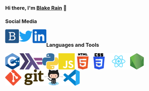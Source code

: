 ### Hi there, I'm [Blake Rain][website] 👋

### Social Media

[<img align="left" alt="blakerain.com" height="44px" src="media/blakerain.png" />][website]
[<img align="left" alt="@HalfWayMan" height="44px" src="media/twitter.svg" />][twitter]
[<img align="left" alt="@HalfWayMan" height="44px" src="media/linkedin.svg" />][linkedin]

<br />

### Languages and Tools

[<img align="left" alt="C++" height="52px" src="media/cpp.svg" />][lang-cpp]
[<img align="left" alt="Haskell" height="52px" src="media/haskell.svg" />][lang-hs]
[<img align="left" alt="Python" height="52px" src="media/python.svg" />][lang-py]
[<img align="left" alt="JavaScript" height="52px" src="media/javascript.svg" />][lang-js]
[<img align="left" alt="HTML5" height="52px" src="media/html5.svg" />][lang-html]
[<img align="left" alt="CSS3" height="52px" src="media/css3.svg" />][lang-css]
[<img align="left" alt="React" height="52px" src="media/react.svg" />][lib-react]
[<img align="left" alt="React" height="52px" src="media/nodejs.svg" />][lib-nodejs]
[<img align="left" alt="Git" height="52px" src="media/git.svg" />][tool-git]
[<img align="left" alt="GitHub" height="52px" src="media/Octocat.png" />][tool-github]
[<img align="left" alt="Visual Studio Code" height="52px" src="media/vscode.svg" />][tool-vscode]

<br />
<br />

[website]: https://blakerain.com/
[twitter]: https://twitter.com/HalfWayMan
[linkedin]:
  https://www.linkedin.com/in/blake-rain-40580b20?lipi=urn%3Ali%3Apage%3Ad_flagship3_profile_view_base_contact_details%3BQGKukDZDTVCtvramYiEA0Q%3D%3D
[lang-cpp]: https://en.wikipedia.org/wiki/C%2B%2B
[lang-hs]: https://www.haskell.org
[lang-py]: https://www.python.org
[lang-js]: https://en.wikipedia.org/wiki/JavaScript
[lang-html]: https://en.wikipedia.org/wiki/HTML
[lang-css]: https://en.wikipedia.org/wiki/CSS
[lib-react]: https://reactjs.org
[lib-nodejs]: https://nodejs.org/
[tool-git]: https://git-scm.com
[tool-github]: https://github.com/
[tool-vscode]: https://code.visualstudio.com
